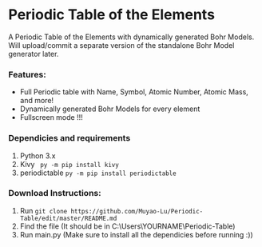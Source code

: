 <h1>Periodic Table of the Elements</h1>

A Periodic Table of the Elements with dynamically generated Bohr Models. Will upload/commit a separate version of the standalone Bohr Model generator later. 

<h3>Features:</h3>
<ul>
  <li>Full Periodic table with Name, Symbol, Atomic Number, Atomic Mass, and more!</li>
  <li>Dynamically generated Bohr Models for every element</li>
  <li>Fullscreen mode !!!</li>
</ul>
<h3>Dependicies and requirements</h3>
<ol>
  <li>Python 3.x</li>
  <li>Kivy <code> py -m pip install kivy</code></code></li>
  <li>periodictable <code>py -m pip install periodictable</code></li>
</ol>
<h3>Download Instructions:</h3>
<ol>
  <li>Run <code>git clone https://github.com/Muyao-Lu/Periodic-Table/edit/master/README.md</code></li>
  <li>Find the file (It should be in C:\Users\YOURNAME\Periodic-Table)</li>
  <li>Run main.py (Make sure to install all the dependicies before running :))</li>
</ol>
